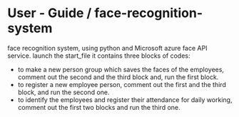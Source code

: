 # User - Guide / face-recognition-system
face recognition system, using python and Microsoft azure face API service. 
launch the start_file
it contains three blocks of codes:
- to make a new person group which saves the faces of the employees, comment out the second and the third block and, run the first block.
- to register a new employee person, comment out the first and the third block, and run the second one.
- to identify the employees and register their attendance for daily working, comment out the first two blocks and run the third one.
